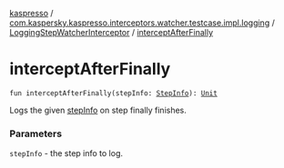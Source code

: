 [kaspresso](../../index.md) / [com.kaspersky.kaspresso.interceptors.watcher.testcase.impl.logging](../index.md) / [LoggingStepWatcherInterceptor](index.md) / [interceptAfterFinally](./intercept-after-finally.md)

# interceptAfterFinally

`fun interceptAfterFinally(stepInfo: `[`StepInfo`](../../com.kaspersky.kaspresso.testcases.models.info/-step-info/index.md)`): `[`Unit`](https://kotlinlang.org/api/latest/jvm/stdlib/kotlin/-unit/index.html)

Logs the given [stepInfo](intercept-after-finally.md#com.kaspersky.kaspresso.interceptors.watcher.testcase.impl.logging.LoggingStepWatcherInterceptor$interceptAfterFinally(com.kaspersky.kaspresso.testcases.models.info.StepInfo)/stepInfo) on step finally finishes.

### Parameters

`stepInfo` - the step info to log.